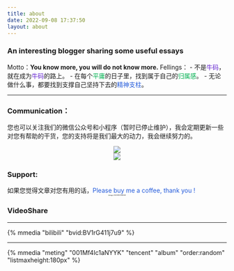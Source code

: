 ```yaml
---
title: about
date: 2022-09-08 17:37:50
layout: about
---
```

### **An interesting blogger sharing some useful essays**
Motto：**You know more, you will do not know more.**
Fellings：
		- 不是<font color="#6425d0">牛码</font>，就在成为<font color="#6425d0">牛码</font>的路上。
		- 在每个<font color="#00b050">平庸</font>的日子里，找到属于自己的<font color="#00b050">归属感</font>。
		- 无论做什么事，都要找到支撑自己坚持下去的<font color="#245bdb">精神支柱</font>。

---
### Communication：
您也可以关注我们的微信公众号和小程序（暂时已停止维护），我会定期更新一些对您有帮助的干货，您的支持将是我们最大的动力，我会继续努力的。
<div align='center'>
    <img src="http://qnpicmap.fcsluck.top/pics/202311131335499.png" style="zoom:100%;"/> </div>
<div align='center'>
    <img src="http://qnpicmap.fcsluck.top/pics/202311131335422.png" style="zoom: 100%;"/> </div>
<h3>Support:</h3>
如果您觉得文章对您有用的话，<font color="#245bdb">Please buy me a coffee, thank you !</font>
<div align='center'>
    <img src="http://qnpicmap.fcsluck.top/pics/202311131334305.png" alt="image-20220910212636463" style="zoom: 20%; pic_center" /></div>
<h3>VideoShare</h3>

---
{% mmedia "bilibili" "bvid:BV1rG411j7u9" %}

---
{% mmedia "meting" "001Mf4Ic1aNYYK" "tencent" "album" "order:random" "listmaxheight:180px" %}
